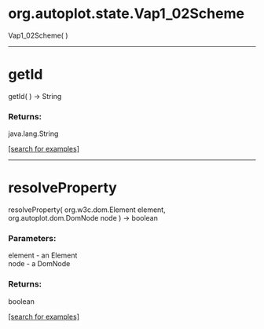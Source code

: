 # org.autoplot.state.Vap1_02Scheme
Vap1_02Scheme( )


***
<a name="getId"></a>
# getId
getId(  ) &rarr; String



### Returns:
java.lang.String


<a href="https://github.com/autoplot/dev/search?q=getId&unscoped_q=getId">[search for examples]</a>

***
<a name="resolveProperty"></a>
# resolveProperty
resolveProperty( org.w3c.dom.Element element, org.autoplot.dom.DomNode node ) &rarr; boolean



### Parameters:
element - an Element
<br>node - a DomNode

### Returns:
boolean


<a href="https://github.com/autoplot/dev/search?q=resolveProperty&unscoped_q=resolveProperty">[search for examples]</a>

